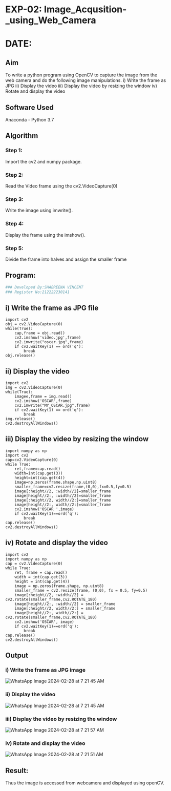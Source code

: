 # EXP-02: Image_Acqusition-_using_Web_Camera
# DATE:
## Aim

To write a python program using OpenCV to capture the image from the web camera and do the following image manipulations.
i) Write the frame as JPG 
ii) Display the video 
iii) Display the video by resizing the window
iv) Rotate and display the video

## Software Used
Anaconda - Python 3.7
## Algorithm
### Step 1:
Import the cv2 and numpy package.
### Step 2:
Read the Video frame using the cv2.VideoCapture(0)
### Step 3:
Write the image using imwrite().
### Step 4:
Display the frame using the imshow().
### Step 5:
Divide the frame into halves and assign the smaller frame
## Program:
``` Python
### Developed By:SHABREENA VINCENT
### Register No:212222230141
```
## i) Write the frame as JPG file
```
import cv2
obj = cv2.VideoCapture(0)
while(True):
    cap,frame = obj.read()
    cv2.imshow('video.jpg',frame)
    cv2.imwrite("oscar.jpg",frame)
    if cv2.waitKey(1) == ord('q'):
        break
obj.release()
```
## ii) Display the video
```
import cv2
img = cv2.VideoCapture(0)
while(True):
    imagee,frame = img.read()
    cv2.imshow('OSCAR',frame)
    cv2.imwrite("MY_OSCAR.jpg",frame)
    if cv2.waitKey(1) == ord('q'):
        break
img.release()
cv2.destroyAllWindows()
```
## iii) Display the video by resizing the window
```
import numpy as np
import cv2
cap=cv2.VideoCapture(0)
while True:
    ret,frame=cap.read()
    width=int(cap.get(3))
    height=int(cap.get(4))
    image=np.zeros(frame.shape,np.uint8)
    smaller_frame=cv2.resize(frame,(0,0),fx=0.5,fy=0.5)
    image[:height//2, :width//2]=smaller_frame
    image[height//2:, :width//2]=smaller_frame
    image[:height//2, width//2:]=smaller_frame
    image[height//2:, width//2:]=smaller_frame
    cv2.imshow('OSCAR ',image)
    if cv2.waitKey(1)==ord('q'):
        break
cap.release()
cv2.destroyAllWindows()
```
## iv) Rotate and display the video
```
import cv2
import numpy as np
cap = cv2.VideoCapture(0)
while True:
    ret, frame = cap.read() 
    width = int(cap.get(3))
    height = int(cap.get(4))
    image = np.zeros(frame.shape, np.uint8) 
    smaller_frame = cv2.resize(frame, (0,0), fx = 0.5, fy=0.5)
    image[:height//2, :width//2] = cv2.rotate(smaller_frame,cv2.ROTATE_180)
    image[height//2:, :width//2] = smaller_frame 
    image[:height//2, width//2:] = smaller_frame
    image[height//2:, width//2:] = cv2.rotate(smaller_frame,cv2.ROTATE_180)
    cv2.imshow('OSCAR', image)
    if cv2.waitKey(1)==ord('q'):
        break
cap.release()
cv2.destroyAllWindows()
```
## Output

### i) Write the frame as JPG image

![WhatsApp Image 2024-02-28 at 7 21 45 AM](https://github.com/Anusharonselva/Image_Acqusition-_using_Web_Camera/assets/119405600/058d9ca6-dd6b-4c83-9a47-713665e1184f)

### ii) Display the video
![WhatsApp Image 2024-02-28 at 7 21 45 AM](https://github.com/Anusharonselva/Image_Acqusition-_using_Web_Camera/assets/119405600/b6ddd27e-b787-4b75-9390-c2a1f0e5f6d1)

### iii) Display the video by resizing the window


![WhatsApp Image 2024-02-28 at 7 21 57 AM](https://github.com/Anusharonselva/Image_Acqusition-_using_Web_Camera/assets/119405600/e2da73c5-4f22-4e87-888f-afa974ac768d)


### iv) Rotate and display the video
![WhatsApp Image 2024-02-28 at 7 21 51 AM](https://github.com/Anusharonselva/Image_Acqusition-_using_Web_Camera/assets/119405600/f174616a-036b-443c-8431-e6807c741212)





## Result:
Thus the image is accessed from webcamera and displayed using openCV.
